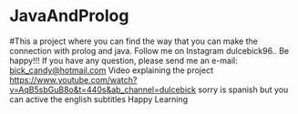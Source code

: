 # JavaAndProlog
#This a project where you can find the way that you can make the connection with prolog and java.
Follow me on Instagram dulcebick96..
Be happy!!!
If you have any question, please send me an e-mail: bick_candy@hotmail.com
Video explaining the project 
https://www.youtube.com/watch?v=AqB5sbGuB8o&t=440s&ab_channel=dulcebick
sorry is spanish but you can active the english subtitles 
Happy Learning
